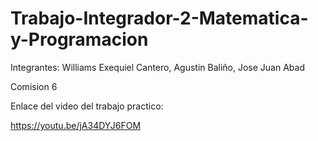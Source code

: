 # Trabajo-Integrador-2-Matematica-y-Programacion

Integrantes:
Williams Exequiel Cantero, Agustin Baliño, Jose Juan Abad

Comision 6

Enlace del video del trabajo practico:

https://youtu.be/jA34DYJ6FOM
